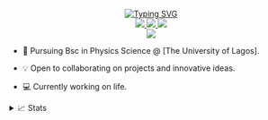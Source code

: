 <p align="center">
<a href="https://github.com/Heiskhalid">
    <img src="https://readme-typing-svg.demolab.com?font=Georgia&size=18&duration=2000&pause=100&multiline=true&width=500&height=80&lines=Khalid+Adewale;Podcaster+%7C+Bsc+Student+%7C+Software+Engineer" alt="Typing SVG" />
</a>
<br/>

<a href="https://iamkhalid.vercel.app">
    <img src="https://img.shields.io/badge/Website-iamkhalid.vercel.app-green?style=flat-square">
</a>  

</a>  
<a href="https://www.linkedin.com/in/khalid--dolapo-adewale/">
    <img src="https://img.shields.io/badge/-Linkedin-pink?style=flat-square&logo=linkedin">
</a>
<a href="mailto:khaliddolapo@gmail.com">
    <img src="https://img.shields.io/badge/-Email-red?style=flat-square&logo=gmail&logoColor=gold">
</a>

<br/> 

<!-- <a href="https://github.com/Heiskhalid">
    <img src="https://github-readme-stats.vercel.app/api?username=Heiskhalid&show_icons=true&count_private=true&show_icons=true&hide_border=true&hide_title=true&card_width=300px&hide_rank=true&bg_color=00000000&theme=dracula">
</a> -->

<a href="https://github.com/Heiskhalid">
    <img src="https://github-stats-alpha.vercel.app/api?username=Heiskhalid&cc=22272e&tc=37BCF6&ic=fff&bc=0000">
</a>

</p>

* 📖 Pursuing Bsc in Physics Science  @ [The University of Lagos]. 

* 💡 Open to collaborating on projects and innovative ideas. 

* 💻 Currently working on life.



<details>
<summary>📈 Stats</summary>
<br>
My Github Stats

![](http://github-profile-summary-cards.vercel.app/api/cards/profile-details?username=Heiskhalid&theme=dracula) 

![](http://github-profile-summary-cards.vercel.app/api/cards/repos-per-language?username=Heiskhalid&theme=dracula) 
![](https://github-profile-summary-cards.vercel.app/api/cards/most-commit-language?username=Heiskhalid&theme=dracula)



</details>

